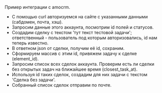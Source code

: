 Пример интеграции с amocrm.

- С помощью curl авторизуемся на сайте с указанными данными (сабдомен, почта, хэш).
- Запросим данные этого аккаунта, посмотрим id полей и статусов.
- Создадим сделку с текстом 'тут текст тестовой задачи'; ответственный - пользователь под которым авторизовались, id нам теперь известно.
- В ответном json от сделки, получим её id, сохраним.
- Сформируем массив с этим id, привяжем задачу к сделке (element_id).
- Запросим список всех сделок аккаунта. Проверим есть ли сделки без открытых задач на ближайшее время (closest_task_at).
- Используя id таких сделок, создадим для них задачи с текстом 'Сделка без задачи'.
- Собранный список сделок отправим по почте.
